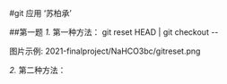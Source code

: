 #git 应用
   ‘苏柏承’

##第一题
*1.*
第一种方法： git reset HEAD <file> | git checkout -- <file>

图片示例:
2021-finalproject/NaHCO3bc/gitreset.png

*2.*
第二种方法：


